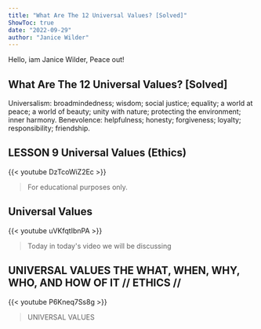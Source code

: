 ```yaml
---
title: "What Are The 12 Universal Values? [Solved]"
ShowToc: true 
date: "2022-09-29"
author: "Janice Wilder" 
---
```


Hello, iam Janice Wilder, Peace out!
## What Are The 12 Universal Values? [Solved]
Universalism: broadmindedness; wisdom; social justice; equality; a world at peace; a world of beauty; unity with nature; protecting the environment; inner harmony. Benevolence: helpfulness; honesty; forgiveness; loyalty; responsibility; friendship.

## LESSON 9  Universal Values (Ethics)
{{< youtube DzTcoWiZ2Ec >}}
>For educational purposes only.

## Universal Values
{{< youtube uVKfqtIbnPA >}}
>Today in today's video we will be discussing 

## UNIVERSAL VALUES THE WHAT, WHEN, WHY, WHO, AND HOW OF IT // ETHICS //
{{< youtube P6Kneq7Ss8g >}}
>UNIVERSAL VALUES

